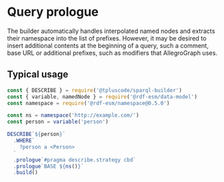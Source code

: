 # Query prologue

The builder automatically handles interpolated named nodes and extracts their namespace into
the list of prefixes. However, it may be desired to insert additional contents at the beginning
of a query, such a comment, base URL or additional prefixes, such as modifiers that AllegroGraph
uses.

## Typical usage

<run-kit>

```js
const { DESCRIBE } = require('@tpluscode/sparql-builder')
const { variable, namedNode } = require('@rdf-esm/data-model')
const namespace = require('@rdf-esm/namespace@0.5.0')

const ns = namespace('http://example.com/')
const person = variable('person')

DESCRIBE`${person}`
  .WHERE`
    ?person a <Person>
  `
  .prologue`#pragma describe.strategy cbd`
  .prologue`BASE ${ns()}`
  .build()
```

</run-kit>
